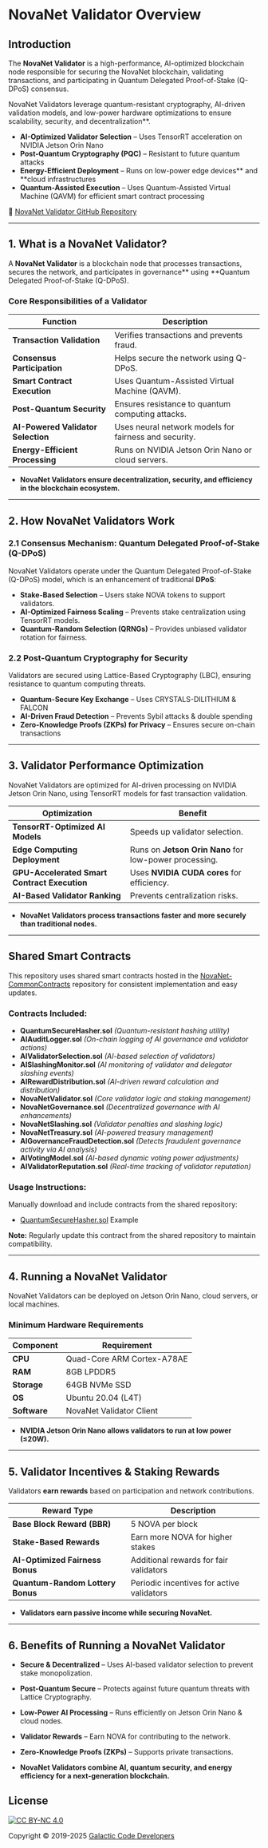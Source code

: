 # NovaNet Validator Overview

## **Introduction**
The **NovaNet Validator** is a high-performance, AI-optimized blockchain node responsible for securing the NovaNet blockchain, validating transactions, and participating in Quantum Delegated Proof-of-Stake (Q-DPoS) consensus.

NovaNet Validators leverage quantum-resistant cryptography, AI-driven validation models, and low-power hardware optimizations to ensure scalability, security, and decentralization**.

* **AI-Optimized Validator Selection** – Uses TensorRT acceleration on NVIDIA Jetson Orin Nano  
* **Post-Quantum Cryptography (PQC)** – Resistant to future quantum attacks  
* **Energy-Efficient Deployment** – Runs on low-power edge devices** and **cloud infrastructures  
* **Quantum-Assisted Execution** – Uses Quantum-Assisted Virtual Machine (QAVM) for efficient smart contract processing  

🔗 [NovaNet Validator GitHub Repository](https://github.com/Galactic-Code-Developers/NovaNet-Validator)

---

## **1. What is a NovaNet Validator?**
A **NovaNet Validator** is a blockchain node that processes transactions, secures the network, and participates in governance** using **Quantum Delegated Proof-of-Stake (Q-DPoS).

### **Core Responsibilities of a Validator**
| **Function** | **Description** |
|-------------|----------------|
| **Transaction Validation** | Verifies transactions and prevents fraud. |
| **Consensus Participation** | Helps secure the network using Q-DPoS. |
| **Smart Contract Execution** | Uses Quantum-Assisted Virtual Machine (QAVM). |
| **Post-Quantum Security** | Ensures resistance to quantum computing attacks. |
| **AI-Powered Validator Selection** | Uses neural network models for fairness and security. |
| **Energy-Efficient Processing** | Runs on NVIDIA Jetson Orin Nano or cloud servers. |

* **NovaNet Validators ensure decentralization, security, and efficiency in the blockchain ecosystem.**  

---

## **2. How NovaNet Validators Work**
### **2.1 Consensus Mechanism: Quantum Delegated Proof-of-Stake (Q-DPoS)**
NovaNet Validators operate under the Quantum Delegated Proof-of-Stake (Q-DPoS) model, which is an enhancement of traditional **DPoS**:

* **Stake-Based Selection** – Users stake NOVA tokens to support validators.  
* **AI-Optimized Fairness Scaling** – Prevents stake centralization using TensorRT models.  
* **Quantum-Random Selection (QRNGs)** – Provides unbiased validator rotation for fairness.  

### **2.2 Post-Quantum Cryptography for Security**
Validators are secured using Lattice-Based Cryptography (LBC), ensuring resistance to quantum computing threats.  

* **Quantum-Secure Key Exchange** – Uses CRYSTALS-DILITHIUM & FALCON  
* **AI-Driven Fraud Detection** – Prevents Sybil attacks & double spending  
* **Zero-Knowledge Proofs (ZKPs) for Privacy** – Ensures secure on-chain transactions  

---

## **3. Validator Performance Optimization**
NovaNet Validators are optimized for AI-driven processing on NVIDIA Jetson Orin Nano, using TensorRT models for fast transaction validation.

| **Optimization** | **Benefit** |
|----------------|------------|
| **TensorRT-Optimized AI Models** | Speeds up validator selection. |
| **Edge Computing Deployment** | Runs on **Jetson Orin Nano** for low-power processing. |
| **GPU-Accelerated Smart Contract Execution** | Uses **NVIDIA CUDA cores** for efficiency. |
| **AI-Based Validator Ranking** | Prevents centralization risks. |

* **NovaNet Validators process transactions faster and more securely than traditional nodes.**  

---
## Shared Smart Contracts

This repository uses shared smart contracts hosted in the [NovaNet-CommonContracts](https://github.com/Galactic-Code-Developers/NovaNet-CommonContracts) repository for consistent implementation and easy updates.

### Contracts Included:

- **QuantumSecureHasher.sol** *(Quantum-resistant hashing utility)*
- **AIAuditLogger.sol** *(On-chain logging of AI governance and validator actions)*
- **AIValidatorSelection.sol** *(AI-based selection of validators)*
- **AISlashingMonitor.sol** *(AI monitoring of validator and delegator slashing events)*
- **AIRewardDistribution.sol** *(AI-driven reward calculation and distribution)*
- **NovaNetValidator.sol** *(Core validator logic and staking management)*
- **NovaNetGovernance.sol** *(Decentralized governance with AI enhancements)*
- **NovaNetSlashing.sol** *(Validator penalties and slashing logic)*
- **NovaNetTreasury.sol** *(AI-powered treasury management)*
- **AIGovernanceFraudDetection.sol** *(Detects fraudulent governance activity via AI analysis)*
- **AIVotingModel.sol** *(AI-based dynamic voting power adjustments)*
- **AIValidatorReputation.sol** *(Real-time tracking of validator reputation)*

### Usage Instructions:
Manually download and include contracts from the shared repository:
- [QuantumSecureHasher.sol](https://github.com/Galactic-Code-Developers/NovaNet-CommonContracts/blob/main/contracts/QuantumSecureHasher.sol) Example

**Note:** Regularly update this contract from the shared repository to maintain compatibility.

---

## **4. Running a NovaNet Validator**
NovaNet Validators can be deployed on Jetson Orin Nano, cloud servers, or local machines.

### **Minimum Hardware Requirements**
| **Component** | **Requirement** |
|--------------|---------------|
| **CPU** | Quad-Core ARM Cortex-A78AE |
| **RAM** | 8GB LPDDR5 |
| **Storage** | 64GB NVMe SSD |
| **OS** | Ubuntu 20.04 (L4T) |
| **Software** | NovaNet Validator Client |

* **NVIDIA Jetson Orin Nano allows validators to run at low power (≤20W).**  

---

## **5. Validator Incentives & Staking Rewards**
Validators **earn rewards** based on participation and network contributions.

| **Reward Type** | **Description** |
|--------------|----------------|
| **Base Block Reward (BBR)** | 5 NOVA per block |
| **Stake-Based Rewards** | Earn more NOVA for higher stakes |
| **AI-Optimized Fairness Bonus** | Additional rewards for fair validators |
| **Quantum-Random Lottery Bonus** | Periodic incentives for active validators |

* **Validators earn passive income while securing NovaNet.**  

---

## **6. Benefits of Running a NovaNet Validator**
* **Secure & Decentralized** – Uses AI-based validator selection to prevent stake monopolization.  
* **Post-Quantum Secure** – Protects against future quantum threats with Lattice Cryptography.  
* **Low-Power AI Processing** – Runs efficiently on Jetson Orin Nano & cloud nodes.  
* **Validator Rewards** – Earn NOVA for contributing to the network.  
* **Zero-Knowledge Proofs (ZKPs)** – Supports private transactions.  

* **NovaNet Validators combine AI, quantum security, and energy efficiency for a next-generation blockchain.**  

## License

[![CC BY-NC 4.0][cc-by-nc-image]][cc-by-nc]

[cc-by-nc]: https://creativecommons.org/licenses/by-nc/4.0/
[cc-by-nc-image]: https://licensebuttons.net/l/by-nc/4.0/88x31.png
[cc-by-nc-shield]: https://img.shields.io/badge/License-CC%20BY--NC%204.0-lightgrey.svg

Copyright © 2019-2025 [Galactic Code Developers](https://github.com/Galactic-Code-Developers)
